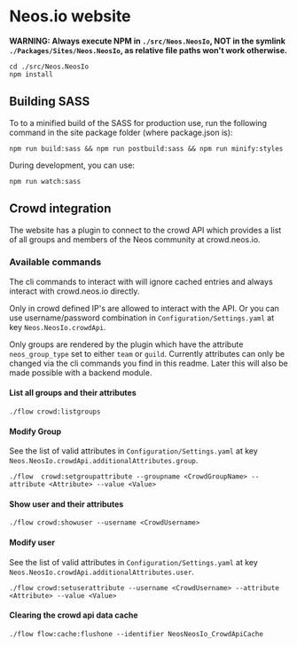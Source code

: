 # Neos.io website

**WARNING: Always execute NPM in `./src/Neos.NeosIo`, NOT in the symlink `./Packages/Sites/Neos.NeosIo`,
as relative file paths won't work otherwise.**

```
cd ./src/Neos.NeosIo
npm install
```  


## Building SASS

To to a minified build of the SASS for production use, run the following command in the site package folder (where package.json is):

`npm run build:sass && npm run postbuild:sass && npm run minify:styles`

During development, you can use:

`npm run watch:sass`

## Crowd integration

The website has a plugin to connect to the crowd API which provides
a list of all groups and members of the Neos community at crowd.neos.io.

### Available commands

The cli commands to interact with will ignore cached entries
and always interact with crowd.neos.io directly.

Only in crowd defined IP's are allowed to interact with the API.
Or you can use username/password combination in `Configuration/Settings.yaml` at key `Neos.NeosIo.crowdApi`.

Only groups are rendered by the plugin which have the attribute `neos_group_type` set to either `team` or `guild`.
Currently attributes can only be changed via the cli commands you find in this readme. 
Later this will also be made possible with a backend module.

#### List all groups and their attributes

    ./flow crowd:listgroups 
    
#### Modify Group

See the list of valid attributes in `Configuration/Settings.yaml` at key `Neos.NeosIo.crowdApi.additionalAttributes.group`.

    ./flow  crowd:setgroupattribute --groupname <CrowdGroupName> --attribute <Attribute> --value <Value>      

#### Show user and their attributes

    ./flow crowd:showuser --username <CrowdUsername>
    
#### Modify user

See the list of valid attributes in `Configuration/Settings.yaml` at key `Neos.NeosIo.crowdApi.additionalAttributes.user`.

    ./flow crowd:setuserattribute --username <CrowdUsername> --attribute <Attribute> --value <Value>

#### Clearing the crowd api data cache

    ./flow flow:cache:flushone --identifier NeosNeosIo_CrowdApiCache

